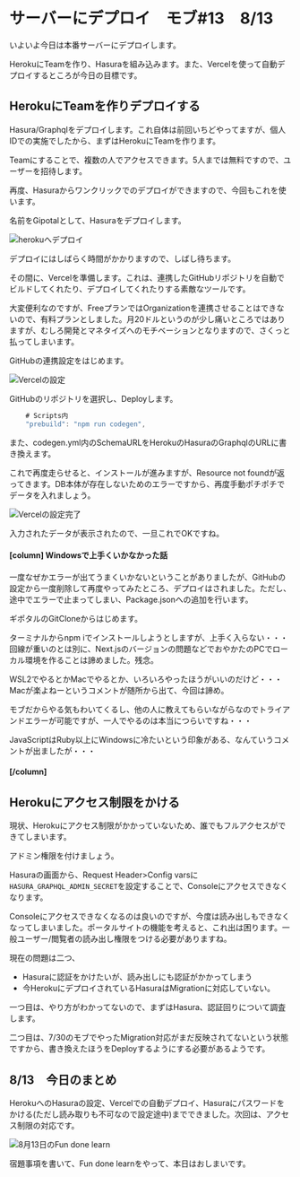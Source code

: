 # サーバーにデプロイ　モブ#13　8/13
いよいよ今日は本番サーバーにデプロイします。

HerokuにTeamを作り、Hasuraを組み込みます。また、Vercelを使って自動デプロイするところが今日の目標です。

## HerokuにTeamを作りデプロイする
Hasura/Graphqlをデプロイします。これ自体は前回いちどやってますが、個人IDでの実施でしたから、まずはHerokuにTeamを作ります。

Teamにすることで、複数の人でアクセスできます。5人までは無料ですので、ユーザーを招待します。

再度、Hasuraからワンクリックでのデプロイができますので、今回もこれを使います。

名前をGipotalとして、Hasuraをデプロイします。

![herokuへデプロイ](chap-mob-0813/heroku1.png?scale=0.8)

デプロイにはしばらく時間がかかりますので、しばし待ちます。

その間に、Vercelを準備します。これは、連携したGitHubリポジトリを自動でビルドしてくれたり、デプロイしてくれたりする素敵なツールです。

大変便利なのですが、FreeプランではOrganizationを連携させることはできないので、有料プランとしました。月20ドルというのが少し痛いところではありますが、むしろ開発とマネタイズへのモチベーションとなりますので、さくっと払ってしまいます。

GitHubの連携設定をはじめます。


![Vercelの設定](chap-mob-0813/vercelSetting1.png?scale=0.5)

GitHubのリポジトリを選択し、Deployします。

```js package.json 
    # Scripts内
    "prebuild": "npm run codegen",
```

また、codegen.yml内のSchemaURLをHerokuのHasuraのGraphqlのURLに書き換えます。

これで再度走らせると、インストールが進みますが、Resource not foundが返ってきます。DB本体が存在しないためのエラーですから、再度手動ポチポチでデータを入れましょう。

![Vercelの設定完了](chap-mob-0813/verceldone.png?scale=0.8)

入力されたデータが表示されたので、一旦これでOKですね。

#### [column] Windowsで上手くいかなかった話

一度なぜかエラーが出てうまくいかないということがありましたが、GitHubの設定から一度削除して再度やってみたところ、デプロイはされました。ただし、途中でエラーで止まってしまい、Package.jsonへの追加を行います。

ギポタルのGitCloneからはじめます。

ターミナルからnpm iでインストールしようとしますが、上手く入らない・・・回線が重いのとは別に、Next.jsのバージョンの問題などでおやかたのPCでローカル環境を作ることは諦めました。残念。

WSL2でやるとかMacでやるとか、いろいろやったほうがいいのだけど・・・Macが楽よねーというコメントが随所から出て、今回は諦め。

モブだからやる気もわいてくるし、他の人に教えてもらいながらなのでトライアンドエラーが可能ですが、一人でやるのは本当につらいですね・・・

JavaScriptはRuby以上にWindowsに冷たいという印象がある、なんていうコメントが出ましたが・・・

#### [/column]

## Herokuにアクセス制限をかける
現状、Herokuにアクセス制限がかかっていないため、誰でもフルアクセスができてしまいます。

アドミン権限を付けましょう。

Hasuraの画面から、Request Header>Config varsに`HASURA_GRAPHQL_ADMIN_SECRET`を設定することで、Consoleにアクセスできなくなります。

Consoleにアクセスできなくなるのは良いのですが、今度は読み出しもできなくなってしまいました。ポータルサイトの機能を考えると、これ出は困ります。一般ユーザー/閲覧者の読み出し権限をつける必要がありますね。

現在の問題は二つ、

* Hasuraに認証をかけたいが、読み出しにも認証がかかってしまう
* 今HerokuにデプロイされているHasuraはMigrationに対応していない。

一つ目は、やり方がわかってないので、まずはHasura、認証回りについて調査します。

二つ目は、7/30のモブでやったMigration対応がまだ反映されてないという状態ですから、書き換えたほうをDeployするようにする必要があるようです。

## 8/13　今日のまとめ
HerokuへのHasuraの設定、Vercelでの自動デプロイ、Hasuraにパスワードをかける(ただし読み取りも不可なので設定途中)までできました。次回は、アクセス制限の対応です。

![8月13日のFun done learn](chap-mob-0813/0813_fundonelearn.png?scale=0.8)

宿題事項を書いて、Fun done learnをやって、本日はおしまいです。